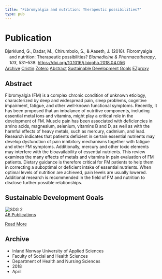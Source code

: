 ```yaml
---
title: "Fibromyalgia and nutrition: Therapeutic possibilities?"
type: pub
---
```

<h1>Publication</h1>
<article id="csl-bib-container-BK3E5SZF" class="csl-bib-container">
  <div class="csl-bib-body" style="line-height: 1.35; padding-left: 1em; text-indent:-1em;">
  <div class="csl-entry">Bj&#xF8;rklund, G., Dadar, M., Chirumbolo, S., &amp; Aaseth, J. (2018). Fibromyalgia and nutrition: Therapeutic possibilities? <i>Biomedicine &amp; Pharmacotherapy</i>, <i>103</i>, 531&#x2013;538. <a href="https://doi.org/10.1016/j.biopha.2018.04.056">https://doi.org/10.1016/j.biopha.2018.04.056</a></div>
</div>
  <div class="csl-bib-buttons">
    <a href="#taxonomy-article-BK3E5SZF" class="csl-bib-button">Archive</a>
    <a href="https://app.cristin.no/results/show.jsf?id=1581033" alt="Cristin URL" class="csl-bib-button">Cristin</a>
    <a href="http://zotero.org/groups/5022929/items/BK3E5SZF" alt="Zotero URL" class="csl-bib-button">Zotero</a>
    <a href="#abstract-article-BK3E5SZF" class="csl-bib-button">Abstract</a>
    <a href="#sdg-article-BK3E5SZF" class="csl-bib-button">Sustainable Development Goals</a>
    <a href="http://ezproxy.inn.no/login?url=https://doi.org/10.1016/j.biopha.2018.04.056" class="csl-bib-button">EZproxy</a>
  </div>
  <div id="csl-bib-meta-container-BK3E5SZF"></div>
</article>
<div id="csl-bib-meta-BK3E5SZF" class="csl-bib-meta">
  <article id="abstract-article-BK3E5SZF" class="abstract-article">
    <h1>Abstract</h1>
    Fibromyalgia (FM) is a complex chronic condition of unknown etiology, characterized by deep and widespread pain, sleep problems, cognitive impairment, fatigue, and other well-known functional symptoms. Recently, it has been proposed that an imbalance of nutritive components, including essential metal ions and vitamins, might play a critical role in the development of FM. Muscle pain has been associated with deficiencies in amino acids, magnesium, selenium, vitamins B and D, as well as with the harmful effects of heavy metals, such as mercury, cadmium, and lead. Research indicates that patients deficient in certain essential nutrients may develop dysfunction of pain inhibitory mechanisms together with fatigue and other FM symptoms. Additionally, mercury and other toxic elements may interfere with the bioavailability of essential nutrients. This review examines the many effects of metals and vitamins in pain evaluation of FM patients. Dietary guidance is therefore critical for FM patients to help them in correcting a suboptimal or deficient intake of essential nutrients. When optimal levels of nutrition are achieved, pain levels are usually lowered. Additional research is recommended in the field of FM and nutrition to disclose further possible relationships.
  </article>
  <article id="sdg-article-BK3E5SZF" class="sdg-article">
    <h1>Sustainable Development Goals</h1>
    <div class="sdg-container"><div id="sdg2" class="sdg">
<img src="{{< params subfolder >}}images/sdg/sdg02_en.png" class="image" alt="SDG 2">
<div class="sdg-overlay">
<a href="{{< params subfolder >}}en/archive/?sdg=2#archive" class="sdg-publication-count"><span>46</span> Publications</a>
<p><a href="https://sdgs.un.org/goals/goal2" class="sdg-read-more">Read More</a></p>
</div>
</div></div>
  </article>
  <article id="taxonomy-article-BK3E5SZF" class="taxonomy-article">
    <h1>Archive</h1>
    <ul>
      <li>Inland Norway University of Applied Sciences</li>
      <li>Faculty of Social and Health Sciences</li>
      <li>Department of Health and Nursing Sciences</li>
      <li>2018</li>
      <li>April</li>
    </ul>
  </article>
</div>

